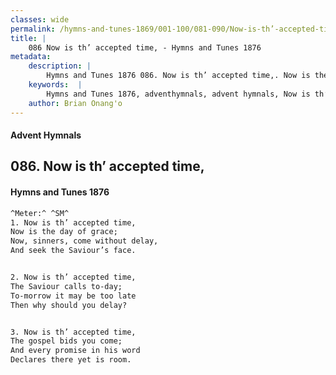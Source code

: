 ```yaml
---
classes: wide
permalink: /hymns-and-tunes-1869/001-100/081-090/Now-is-th’-accepted-time,/
title: |
    086 Now is th’ accepted time, - Hymns and Tunes 1876
metadata:
    description: |
        Hymns and Tunes 1876 086. Now is th’ accepted time,. Now is the day of grace; Now, sinners, come without delay,  And seek the Saviour’s face. 
    keywords:  |
        Hymns and Tunes 1876, adventhymnals, advent hymnals, Now is th’ accepted time,, Now is the day of grace;, 
    author: Brian Onang'o
---
```


#### Advent Hymnals
## 086. Now is th’ accepted time,
####  Hymns and Tunes 1876

```txt
^Meter:^ ^SM^
1. Now is th’ accepted time,
Now is the day of grace;
Now, sinners, come without delay, 
And seek the Saviour’s face.


2. Now is th’ accepted time,
The Saviour calls to-day; 
To-morrow it may be too late
Then why should you delay?


3. Now is th’ accepted time,
The gospel bids you come;
And every promise in his word 
Declares there yet is room.
```